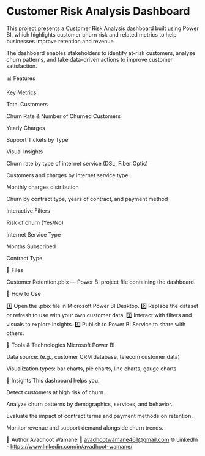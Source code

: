 # Customer Risk Analysis Dashboard


This project presents a Customer Risk Analysis dashboard built using Power BI, which highlights customer churn risk and related metrics to help businesses improve retention and revenue.

The dashboard enables stakeholders to identify at-risk customers, analyze churn patterns, and take data-driven actions to improve customer satisfaction.

📊 Features

Key Metrics

Total Customers

Churn Rate & Number of Churned Customers

Yearly Charges

Support Tickets by Type

Visual Insights

Churn rate by type of internet service (DSL, Fiber Optic)

Customers and charges by internet service type

Monthly charges distribution

Churn by contract type, years of contract, and payment method

Interactive Filters

Risk of churn (Yes/No)

Internet Service Type

Months Subscribed

Contract Type

📁 Files

Customer Retention.pbix — Power BI project file containing the dashboard.


🚀 How to Use


1️⃣ Open the .pbix file in Microsoft Power BI Desktop.
2️⃣ Replace the dataset or refresh to use with your own customer data.
3️⃣ Interact with filters and visuals to explore insights.
4️⃣ Publish to Power BI Service to share with others.

🧰 Tools & Technologies
Microsoft Power BI

Data source: (e.g., customer CRM database, telecom customer data)

Visualization types: bar charts, pie charts, line charts, gauge charts

📌 Insights
This dashboard helps you:

Detect customers at high risk of churn.

Analyze churn patterns by demographics, services, and behavior.

Evaluate the impact of contract terms and payment methods on retention.

Monitor revenue and support demand alongside churn trends.

👤 Author
Avadhoot Wamane
📧 avadhootwamane461@gmail.com 
🌐 LinkedIn - https://www.linkedin.com/in/avadhoot-wamane/
